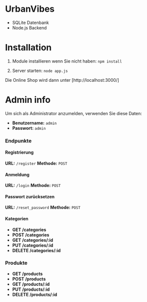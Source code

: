 # UrbanVibes

- SQLite Datenbank
- Node.js Backend

# Installation

1. Module installieren wenn Sie nicht haben:
   `npm install`

2. Server starten:
   `node app.js`

Die Online Shop wird dann unter [http://localhost:3000/]

# Admin info

Um sich als Administrator anzumelden, verwenden Sie diese Daten:

- **Benutzername:** `admin`
- **Passwort:** `admin`

### Endpunkte

#### Registrierung

**URL:** `/register`
**Methode:** `POST`

#### Anmeldung

**URL:** `/login`
**Methode:** `POST`

#### Passwort zurücksetzen

**URL:** `/reset_password`
**Methode:** `POST`

#### Kategorien

  - **GET /categories**
  - **POST /categories**
  - **GET /categories/:id**
  - **PUT /categories/:id**
  - **DELETE /categories/:id**

### Produkte

  - **GET /products**
  - **POST /products**
  - **GET /products/:id**
  - **PUT /products/:id**
  - **DELETE /products/:id**

